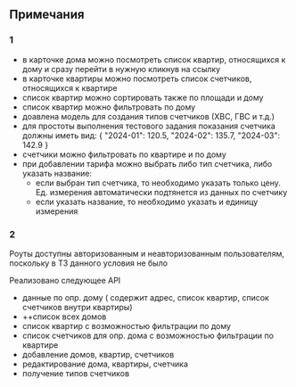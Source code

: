 ## Примечания
### 1
- в карточке дома можно посмотреть список квартир, относящихся к дому и сразу перейти в нужную
  кликнув на ссылку
- в карточке квартиры можно посмотреть список счетчиков, относящихся к квартире
- список квартир можно сортировать также по площади и дому
- список квартир можно фильтровать по дому
- доавлена модель для создания типов счетчиков (ХВС, ГВС и т.д.)
- для простоты выполнения тестового задания показания счетчика должны иметь вид:
{
    "2024-01": 120.5,
    "2024-02": 135.7,
    "2024-03": 142.9
}
- счетчики можно фильтровать по квартире и по дому
- при добавлении тарифа можно выбрать либо тип счетчика, либо указать название:
  - если выбран тип счетчика, то необходимо указать только цену. Ед. измерения автоматически подтянется из данных по счетчику
  - если указать название, то необходимо указать и единицу измерения

### 2

Роуты доступны авторизованным и неавторизованным пользователям, поскольку в ТЗ данного условия не было

Реализовано следующее API
 - данные по опр. дому ( содержит адрес, список квартир, список счетчиков внутри квартиры)
 - ++список всех домов
 - список квартир с возможностью фильтрации по дому
 - список счетчиков для опр. дома с возможностью фильтрации по квартире
 - добавление домов, квартир, счетчиков
 - редактирование дома, квартиры, счетчика
 - получение типов счетчиков

